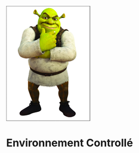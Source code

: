 ![Shrek](https://github.com/wbouchard98/hello-world/blob/438c487116ec4e3b01eb12eda15dcab0a278e67e/shrekresize.png)
# Environnement Controllé
